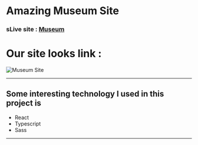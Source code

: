 # Amazing Museum Site

### sLive site : [Museum](https://amazing-museum-49cb2.web.app/ "Amazing Museum Site")

# Our site looks link :

![Museum Site](https://media.bitdegree.org/storage/media/images/2018/08/what-is-a-web-developer.jpg "Our site for musum visitor")

---

## Some interesting technology I used in this project is

- React
- Typescript
- Sass

---
